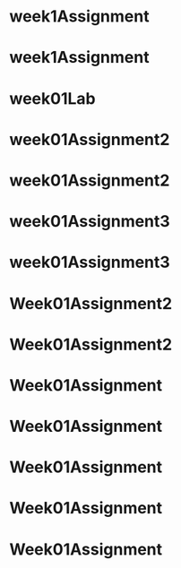 # week1Assignment
# week1Assignment
# week01Lab
# week01Assignment2
# week01Assignment2
# week01Assignment3
# week01Assignment3
# Week01Assignment2
# Week01Assignment2
# Week01Assignment
# Week01Assignment
# Week01Assignment
# Week01Assignment
# Week01Assignment
